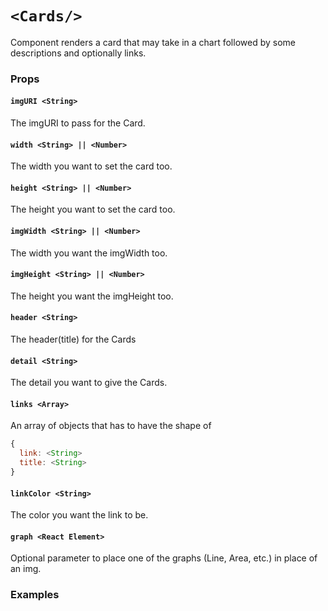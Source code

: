 # `<Cards/>`

Component renders a card that may take in a chart followed by some descriptions and optionally links.

### Props

#### `imgURI <String>`
The imgURI to pass for the Card.

#### `width <String> || <Number>`
The width you want to set the card too.

#### `height <String> || <Number>`
The height you want to set the card too.

#### `imgWidth <String> || <Number>`
The width you want the imgWidth too.

#### `imgHeight <String> || <Number>`
The height you want the imgHeight too.

#### `header <String>`
The header(title) for the Cards

#### `detail <String>`
The detail you want to give the Cards.

#### `links <Array>`
An array of objects that has to have the shape of
```js
{
  link: <String>
  title: <String>
}
```

#### `linkColor <String>`
The color you want the link to be.

#### `graph <React Element>`
Optional parameter to place one of the graphs (Line, Area, etc.) in place of an img.

### Examples
```js

```

